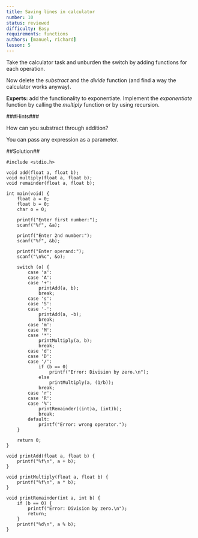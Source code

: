 ```yaml
---
title: Saving lines in calculator
number: 10
status: reviewed
difficulty: Easy
requirements: functions
authors: [manuel, richard]
lesson: 5
---
```


Take the calculator task and unburden the switch by adding functions for each operation.

Now delete the *substract* and the *divide* function (and find a way the calculator works anyway).

**Experts:** add the functionality to exponentiate. Implement the *exponentiate* function by calling the *multiply* function or by using recursion.

###Hints###

How can you substract through addition?

You can pass any expression as a parameter.

##Solution##


    #include <stdio.h>

    void add(float a, float b);
    void multiply(float a, float b);
    void remainder(float a, float b);

    int main(void) {
        float a = 0;
        float b = 0;
        char o = 0;

        printf("Enter first number:");
        scanf("%f", &a);

        printf("Enter 2nd number:");
        scanf("%f", &b);

        printf("Enter operand:");
        scanf("\n%c", &o);

        switch (o) {
            case 'a':
            case 'A':
            case '+':
                printAdd(a, b);
                break;
            case 's':
            case 'S':
            case '-':
                printAdd(a, -b);
                break;
            case 'm':
            case 'M':
            case '*':
                printMultiply(a, b);
                break;
            case 'd':
            case 'D':
            case '/':
                if (b == 0)
                    printf("Error: Division by zero.\n");
                else
                    printMultiply(a, (1/b));
                break;
            case 'r':
            case 'R':
            case '%':
                printRemainder((int)a, (int)b);
                break;
            default:
                printf("Error: wrong operator.");
        }

        return 0;
    }

    void printAdd(float a, float b) {
        printf("%f\n", a + b);
    }

    void printMultiply(float a, float b) {
        printf("%f\n", a * b);
    }

    void printRemainder(int a, int b) {
        if (b == 0) {
            printf("Error: Division by zero.\n");
            return;
        }
        printf("%d\n", a % b);
    }
